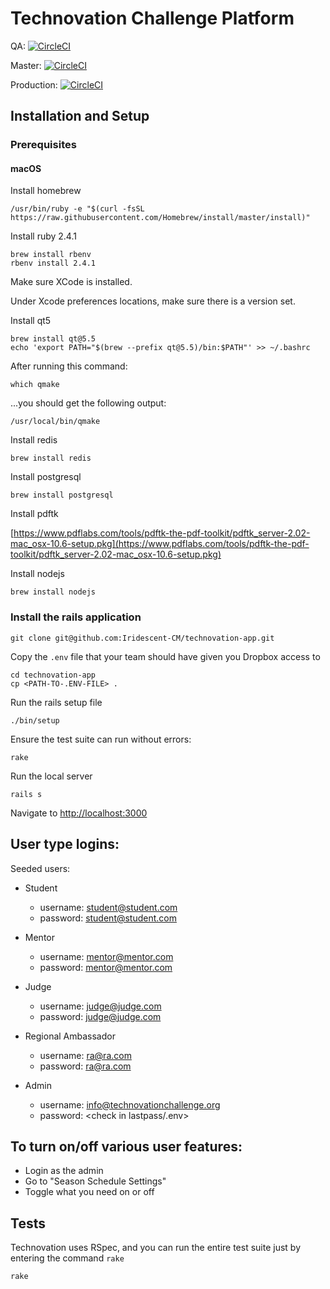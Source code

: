 # Technovation Challenge Platform

QA: [![CircleCI](https://circleci.com/gh/Iridescent-CM/technovation-app/tree/qa.svg?style=svg&circle-token=2761348ab1cf794859c6cc40536654b342a8a9d1)](https://circleci.com/gh/Iridescent-CM/technovation-app/tree/qa)

Master: [![CircleCI](https://circleci.com/gh/Iridescent-CM/technovation-app/tree/master.svg?style=svg&circle-token=2761348ab1cf794859c6cc40536654b342a8a9d1)](https://circleci.com/gh/Iridescent-CM/technovation-app/tree/master)

Production: [![CircleCI](https://circleci.com/gh/Iridescent-CM/technovation-app/tree/production.svg?style=svg&circle-token=2761348ab1cf794859c6cc40536654b342a8a9d1)](https://circleci.com/gh/Iridescent-CM/technovation-app/tree/production)

## Installation and Setup

### Prerequisites

#### macOS

Install homebrew

```
/usr/bin/ruby -e "$(curl -fsSL https://raw.githubusercontent.com/Homebrew/install/master/install)"
```

Install ruby 2.4.1

```
brew install rbenv
rbenv install 2.4.1
```

Make sure XCode is installed.

Under Xcode preferences locations, make sure there is a version set.

Install qt5


```
brew install qt@5.5
echo 'export PATH="$(brew --prefix qt@5.5)/bin:$PATH"' >> ~/.bashrc
```

After running this command:

```
which qmake
```

...you should get the following output:
```
/usr/local/bin/qmake
```

Install redis

```
brew install redis
```

Install postgresql

```
brew install postgresql
```

Install pdftk

[https://www.pdflabs.com/tools/pdftk-the-pdf-toolkit/pdftk_server-2.02-mac_osx-10.6-setup.pkg](https://www.pdflabs.com/tools/pdftk-the-pdf-toolkit/pdftk_server-2.02-mac_osx-10.6-setup.pkg)

Install nodejs

```
brew install nodejs
```


### Install the rails application

```
git clone git@github.com:Iridescent-CM/technovation-app.git
```

Copy the `.env` file that your team should have given you Dropbox access to

```
cd technovation-app
cp <PATH-TO-.ENV-FILE> .
```

Run the rails setup file

```
./bin/setup
```

Ensure the test suite can run without errors:

```
rake
```

Run the local server

```
rails s
```

Navigate to [http://localhost:3000](http://localhost:3000)


## User type logins:

Seeded users:

* Student
  * username: student@student.com
  * password: student@student.com
  
* Mentor
  * username: mentor@mentor.com
  * password: mentor@mentor.com
  
* Judge
  * username: judge@judge.com
  * password: judge@judge.com
  
* Regional Ambassador
  * username: ra@ra.com
  * password: ra@ra.com
  
* Admin
  * username: info@technovationchallenge.org
  * password: <check in lastpass/.env>

## To turn on/off various user features:

  * Login as the admin
  * Go to "Season Schedule Settings"
  * Toggle what you need on or off


## Tests

Technovation uses RSpec, and you can run the entire test suite just by entering the command `rake`

```
rake
```
